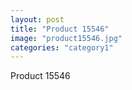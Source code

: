 ```yaml
---
layout: post
title: "Product 15546"
image: "product15546.jpg"
categories: "category1"
---
```

Product 15546
